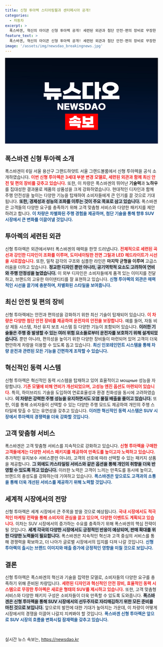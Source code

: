 ```yaml
---
title: 신형 투아렉 스티어링휠과 센터페시아 공개!
categories:
  - 자동차
excerpt: >
  폭스바겐, 혁신의 아이콘 신형 투아렉 공개! 세련된 외관과 첨단 안전·편의 장비로 무장한 3세대 모델이 서울에서 첫 선을 보이며 주목을 받고 있다. 당신의 탐나는 SUV가 여기에!
feature_text: >
  폭스바겐, 혁신의 아이콘 신형 투아렉 공개! 세련된 외관과 첨단 안전·편의 장비로 무장한 3세대 모델이 서울에서 첫 선을 보이며 주목을 받고 있다. 당신의 탐나는 SUV가 여기에!
image: '/assets/img/newsdao_breakingnews.jpg'
---
```


<p><img src="/assets/img/newsdao_breakingnews.jpg" alt="flaretime 속보" /></p>

<h2 data-ke-size="size26">폭스바겐 신형 투아렉 소개</h2>

<p data-ke-size="size16">폭스바겐이 6일 서울 용산구 그랜드하얏트 서울 그랜드볼룸에서 신형 투아렉을 공식 소개하였습니다. <b><span style="color: #ee2323;">이번 신형 투아렉은 3세대 부분 변경 모델로, 세련된 외관과 함께 최신 안전 및 편의 장비를 갖추고 있습니다.</span></b> 또한, 이 차량은 폭스바겐의 뛰어난 <b>기술력</b>과 <b>노하우</b>를 집대성한 결과물로 제품의 상품성을 크게 강화하였습니다. 현대적인 디자인과 함께 주행 안전성을 높이는 다양한 기능을 탑재하여 소비자들에게 큰 인기를 끌 것으로 기대됩니다. <b><span style="background-color: #21538527;">또한, 경제성과 성능의 조화를 이루는 것이 주요 목표로 삼고 있습니다.</span></b> 폭스바겐은 고객들의 다양한 요구를 충족하기 위해 고객 맞춤형 서비스와 다양한 패키지를 제안하려고 합니다. <b><span style="color: #1a5490;">이 차량은 차별화된 주행 경험을 제공하며, 첨단 기술을 통해 향후 SUV 시장에서 큰 변화를 이끌어낼 것입니다.</span></b></p>

<h2 data-ke-size="size26">투아렉의 세련된 외관</h2>

<p data-ke-size="size16">신형 투아렉은 외관에서부터 폭스바겐의 매력을 한껏 드러냅니다. <b><span style="color: #ee2323;">전체적으로 세련된 곡선과 강인한 디자인이 조화를 이루며, 도미네이팅한 전면 그릴과 LED 헤드라이트가 시선을 사로잡습니다.</span></b> 또한, 밀착 감각의 구조와 심플한 라인은 <b>마지막 균형을 이루며</b> 고급스러움을 더하고 있습니다. <b><span style="background-color: #21538527;">정교한 디자인 뿐만 아니라, 공기역학적 요소도 고려하여 연비와 주행 안정성을 높였습니다.</span></b> 이 외부 디자인은 소비자들에게 품격 있는 이미지를 전달하고, 브랜드의 고유한 아이덴티티를 잘 표현하고 있습니다. <b><span style="color: #1a5490;">신형 투아렉의 외관은 매력적인 시선을 끌기에 충분하며, 차별화된 스타일을 보여줍니다.</span></b></p>

<h2 data-ke-size="size26">최신 안전 및 편의 장비</h2>

<p data-ke-size="size16">신형 투아렉에는 안전과 편의성을 강화하기 위한 최신 기술이 탑재되어 있습니다. <b><span style="color: #ee2323;">이 차량은 다양한 첨단 안전 장비를 제공하여 운전자의 안전을 보장합니다.</span></b> 예를 들어, 자동 비상 제동 시스템, 차선 유지 보조 시스템 등 다양한 기능이 포함되어 있습니다. <b><span style="background-color: #21538527;">이러한 기술들은 주행 중 발생할 수 있는 여러 위험 요소들로부터 운전자를 보호하기 위해 설계되었습니다.</span></b> 뿐만 아니라, 편의성을 높이기 위한 다양한 장비들이 마련되어 있어 고객이 더욱 편안하게 차량을 이용할 수 있도록 돕고 있습니다. <b><span style="color: #1a5490;">최신 인포테인먼트 시스템을 통해 차량 운전과 관련된 모든 기능을 간편하게 조작할 수 있습니다.</span></b></p>

<h2 data-ke-size="size26">혁신적인 동력 시스템</h2>

<p data-ke-size="size16">신형 투아렉은 혁신적인 동력 시스템을 탑재하고 있어 효율적이고 мощные 성능을 자랑합니다. <b><span style="color: #ee2323;">기존 모델에 비해 연비가 개선되었으며, 고성능 엔진 옵션도 마련되어 있습니다.</span></b> 특히, 하이브리드 기술을 도입하여 연료효율성과 환경 친화성을 동시에 고려하였습니다. <b><span style="background-color: #21538527;">이 차량은 강력한 주행 성능을 유지하면서도 오염 물질 배출을 줄이고 있습니다.</span></b> 또한, 이를 통해 소비자들이 선택할 수 있는 다양한 주행 모드도 제공하여 개인의 주행 스타일에 맞출 수 있는 유연성을 갖추고 있습니다. <b><span style="color: #1a5490;">이러한 혁신적인 동력 시스템은 SUV 시장에서 투아렉의 경쟁력을 더욱 강화할 것입니다.</span></b></p>

<h2 data-ke-size="size26">고객 맞춤형 서비스</h2>

<p data-ke-size="size16">폭스바겐은 고객 맞춤형 서비스를 지속적으로 강화하고 있습니다. <b><span style="color: #ee2323;">신형 투아렉을 구매한 고객들에게는 다양한 서비스 패키지를 제공하여 만족도를 높이고자 노력하고 있습니다.</span></b> 추가적인 유지보수 서비스뿐만 아니라, 고객의 선호에 따라 선택할 수 있는 패키지 상품을 제공합니다. <b><span style="background-color: #21538527;">그 외에도 카스타일링 서비스와 같은 옵션을 통해 개인의 취향을 더욱 반영할 수 있도록 하고 있습니다.</span></b> 이러한 노력은 고객이 느끼는 만족도를 동시에 높이고, 브랜드의 충성도를 강화하는데 기여하고 있습니다. <b><span style="color: #1a5490;">폭스바겐은 앞으로도 고객과의 소통을 통해 더욱 개선된 서비스를 제공하기 위해 노력할 것입니다.</span></b></p>

<h2 data-ke-size="size26">세계적 시장에서의 전망</h2>

<p data-ke-size="size16">신형 투아렉은 세계 시장에서 큰 주목을 받을 것으로 예상됩니다. <b><span style="color: #ee2323;">국내 시장에서도 적극적인 마케팅 전략을 통해 소비자의 관심을 끌고 있으며, 다양한 이벤트도 계획되고 있습니다.</span></b> 이차는 SUV 시장에서의 증가하는 수요를 충족하기 위해 폭스바겐의 핵심 전략이 될 것입니다. <b><span style="background-color: #21538527;">세계 각국의 다양한 시장에서도 긍정적인 반응이 예상되며, 판매 확대를 위한 다양한 노력들이 필요합니다.</span></b> 폭스바겐은 지속적인 혁신과 고객 중심의 서비스를 통해 경쟁력을 확보하고, 더 나아가 글로벌 시장에서의 입지를 다져 나갈 것입니다. <b><span style="color: #1a5490;">신형 투아렉의 출시는 브랜드 이미지와 매출 증가에 긍정적인 영향을 미칠 것으로 보입니다.</span></b></p>

<h2 data-ke-size="size26">결론</h2>

<p data-ke-size="size16">신형 투아렉은 폭스바겐의 혁신과 기술을 집약한 모델로, 소비자들의 다양한 요구를 충족하기 위해 준비된 차량입니다. <b><span style="color: #ee2323;">세련된 디자인과 혁신적인 안전 장비, 효율적인 동력 시스템으로 무장한 투아렉은 새로운 형태의 SUV를 제시하고 있습니다.</span></b> 또한, 고객 맞춤형 서비스와 다양한 패키지 구성은 소비자들이 더욱 만족할 수 있도록 도와줍니다. <b><span style="background-color: #21538527;">폭스바겐은 신형 투아렉을 통해 SUV 시장에서의 선두주자로 자리매김하기 위한 모든 준비를 마친 것으로 보입니다.</span></b> 앞으로의 발전에 대한 기대가 높아지는 가운데, 이 차량이 어떻게 시장에서의 경쟁을 이끌어 나갈지 지켜봐야 할 것입니다. <b><span style="color: #1a5490;">폭스바겐 신형 투아렉은 앞으로 SUV 시장의 흐름을 변화시킬 잠재력을 갖추고 있습니다.</span></b></p>

<p data-ke-size="size16">&nbsp;</p>
실시간 뉴스 속보는, <a href="https://newsdao.kr" rel="dofollow">https://newsdao.kr</a>



